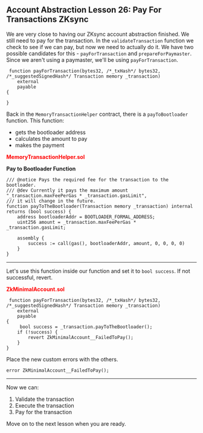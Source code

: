 ## Account Abstraction Lesson 26: Pay For Transactions ZKsync

We are very close to having our ZKsync account abstraction finished. We still need to pay for the transaction. In the `validateTransaction` function we check to see if we can pay, but now we need to actually do it. We have two possible candidates for this - `payForTransaction` and `prepareForPaymaster`. Since we aren't using a paymaster, we'll be using `payForTransaction`. 

```solidity
 function payForTransaction(bytes32, /*_txHash*/ bytes32, /*_suggestedSignedHash*/ Transaction memory _transaction)
    external
    payable
{

}
```

Back in the `MemoryTransactionHelper` contract, there is a `payToBootloader` function. This function:

- gets the bootloader address
- calculates the amount to pay
- makes the payment 

**<span style="color:red">MemoryTransactionHelper.sol</span>**

**Pay to Bootloader Function**
```solidity
/// @notice Pays the required fee for the transaction to the bootloader.
/// @dev Currently it pays the maximum amount "_transaction.maxFeePerGas * _transaction.gasLimit",
/// it will change in the future.
function payToTheBootloader(Transaction memory _transaction) internal returns (bool success) {
    address bootloaderAddr = BOOTLOADER_FORMAL_ADDRESS;
    uint256 amount = _transaction.maxFeePerGas * _transaction.gasLimit;

    assembly {
        success := call(gas(), bootloaderAddr, amount, 0, 0, 0, 0)
    }
}
```
---

Let's use this function inside our function and set it to `bool success`. If not successful, revert.

**<span style="color:red">ZkMinimalAccount.sol</span>**
```solidity
 function payForTransaction(bytes32, /*_txHash*/ bytes32, /*_suggestedSignedHash*/ Transaction memory _transaction)
    external
    payable
{
     bool success = _transaction.payToTheBootloader();
    if (!success) {
        revert ZkMinimalAccount__FailedToPay();
    }
}
```

Place the new custom errors with the others. 

```solidity
error ZkMinimalAccount__FailedToPay();
```
---

Now we can: 

1. Validate the transaction
2. Execute the transaction
3. Pay for the transaction

Move on to the next lesson when you are ready. 

